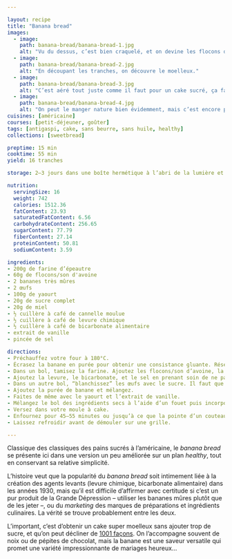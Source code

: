 ```yaml
---

layout: recipe
title: "Banana bread"
images: 
  - image: 
    path: banana-bread/banana-bread-1.jpg
    alt: "Vu du dessus, c’est bien craquelé, et on devine les flocons d’avoine dans la croûte."
  - image:
    path: banana-bread/banana-bread-2.jpg
    alt: "En découpant les tranches, on découvre le moelleux."
  - image:
    path: banana-bread/banana-bread-3.jpg
    alt: "C’est aéré tout juste comme il faut pour un cake sucré, ça fait des petites peloches, ça donne envie."
  - image:
    path: banana-bread/banana-bread-4.jpg
    alt: "On peut le manger nature bien évidemment, mais c’est encore plus gourmand avec du caramel au beurre salé ou de la pâte à tartiner à la noisette par dessus."
cuisines: [américaine]
courses: [petit-déjeuner, goûter]
tags: [antigaspi, cake, sans beurre, sans huile, healthy]
collections: [sweetbread]

preptime: 15 min
cooktime: 55 min
yield: 16 tranches

storage: 2–3 jours dans une boîte hermétique à l’abri de la lumière et de la chaleur. 5 jours au frigo. 2 mois au congélateur.

nutrition:
  servingSize: 16
  weight: 742
  calories: 1512.36
  fatContent: 23.93
  saturatedFatContent: 6.56
  carbohydrateContent: 256.65
  sugarContent: 77.79
  fiberContent: 27.14
  proteinContent: 50.81
  sodiumContent: 3.59

ingredients:
- 200g de farine d’épeautre
- 60g de flocons/son d'avoine
- 2 bananes très mûres
- 2 œufs
- 100g de yaourt
- 20g de sucre complet
- 20g de miel
- ½ cuillère à café de cannelle moulue
- ½ cuillère à café de levure chimique
- ½ cuillère à café de bicarbonate alimentaire
- extrait de vanille
- pincée de sel

directions:
- Préchauffez votre four à 180°C.
- Écrasez la banane en purée pour obtenir une consistance gluante. Réservez.
- Dans un bol, tamisez la farine. Ajoutez les flocons/son d’avoine, la cannelle moulue, et mélangez.
- Ajoutez la levure, le bicarbonate, et le sel en prenant soin de ne pas les mettre en contact pour le moment. Réservez.
- Dans un autre bol, “blanchissez” les œufs avec le sucre. Il faut que la mixture prenne la couleur de votre sucre de canne complet, soit une teinte caramel. Puis ajoutez le miel et mélangez.
- Ajoutez la purée de banane et mélangez.
- Faites de même avec le yaourt et l’extrait de vanille.
- Mélangez le bol des ingrédients secs à l’aide d’un fouet puis incorporez le en 2 fois dans le bol des ingrédients humides à l’aide d’une maryse jusqu’à ce qu’il n’y ait plus de grumeau.
- Versez dans votre moule à cake.
- Enfournez pour 45–55 minutes ou jusqu’à ce que la pointe d’un couteau ressorte avec quelques flocons de mie.
- Laissez refroidir avant de démouler sur une grille.

---
```


Classique des classiques des pains sucrés à l’américaine, le <i lang="en">banana bread</i> se présente ici dans une version un peu améliorée sur un plan <i lang="en">healthy</i>, tout en conservant sa relative simplicité.

L’histoire veut que la popularité du <i lang="en">banana bread</i> soit intimement liée à la création des agents levants (levure chimique, bicarbonate alimentaire) dans les années 1930, mais qu’il est difficile d’affirmer avec certitude si c’est un pur produit de la Grande Dépression – utiliser les bananes mûres plutôt que de les jeter –, ou du <i lang="en">marketing</i> des marques de préparations et ingrédients culinaires. La vérité se trouve probablement entre les deux.

L’important, c’est d’obtenir un cake super moelleux sans ajouter trop de sucre, et qu’on peut décliner de [1001 façons](../collections.html#sweetbread). On l’accompagne souvent de noix ou de pépites de chocolat, mais la banane est une saveur versatile qui promet une variété impressionnante de mariages heureux…